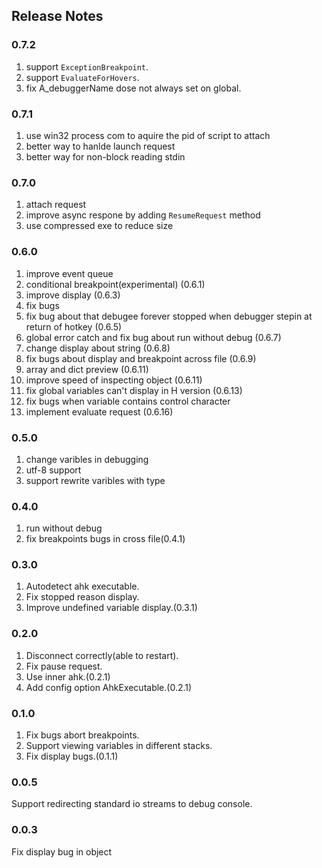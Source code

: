 ## Release Notes

### 0.7.2

1. support `ExceptionBreakpoint`.
2. support `EvaluateForHovers`.
3. fix A_debuggerName dose not always set on global.

### 0.7.1

1. use win32 process com to aquire the pid of script to attach
2. better way to hanlde launch request
3. better way for non-block reading stdin

### 0.7.0
1. attach request
2. improve async respone by adding `ResumeRequest` method
3. use compressed exe to reduce size

### 0.6.0

1. improve event queue
2. conditional breakpoint(experimental) (0.6.1)
3. improve display (0.6.3)
4. fix bugs
5. fix bug about that debugee forever stopped when debugger stepin at return of hotkey (0.6.5)
6. global error catch and fix bug about run without debug (0.6.7)
7. change display about string (0.6.8)
8. fix bugs about display and breakpoint across file (0.6.9)
9. array and dict preview (0.6.11)
10. improve speed of inspecting object (0.6.11)
11. fix global variables can't display in H version (0.6.13)
12. fix bugs when variable contains control character
13. implement evaluate request (0.6.16)

### 0.5.0

1. change varibles in debugging
2. utf-8 support
3. support rewrite varibles with type

### 0.4.0

1. run without debug
2. fix breakpoints bugs in cross file(0.4.1)

### 0.3.0

1. Autodetect ahk executable.
2. Fix stopped reason display.
3. Improve undefined variable display.(0.3.1)

### 0.2.0

1. Disconnect correctly(able to restart).
2. Fix pause request.
3. Use inner ahk.(0.2.1)
4. Add config option AhkExecutable.(0.2.1)

### 0.1.0

1. Fix bugs abort breakpoints.
2. Support viewing variables in different stacks.
3. Fix display bugs.(0.1.1)


### 0.0.5

Support redirecting standard io streams to debug console.

### 0.0.3

Fix display bug in object

